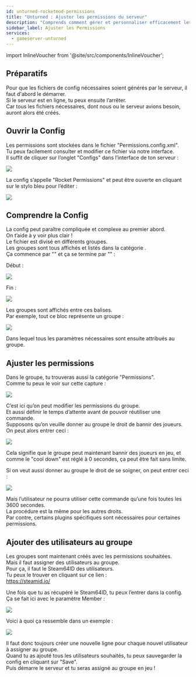 ```yaml
---
id: unturned-rocketmod-permissions
title: "Unturned : Ajuster les permissions du serveur"
description: "Comprends comment gérer et personnaliser efficacement les permissions du serveur pour un meilleur contrôle et une meilleure sécurité → Découvre tout maintenant"
sidebar_label: Ajuster les Permissions
services:
  - gameserver-unturned
---
```


import InlineVoucher from '@site/src/components/InlineVoucher';

<InlineVoucher />

## Préparatifs
Pour que les fichiers de config nécessaires soient générés par le serveur, il faut d'abord le démarrer.  
Si le serveur est en ligne, tu peux ensuite l’arrêter.  
Car tous les fichiers nécessaires, dont nous ou le serveur avions besoin, auront alors été créés.

## Ouvrir la Config
Les permissions sont stockées dans le fichier "Permissions.config.xml".  
Tu peux facilement consulter et modifier ce fichier via notre interface.  
Il suffit de cliquer sur l’onglet "Configs" dans l’interface de ton serveur :

![](https://screensaver01.zap-hosting.com/index.php/s/cGyn9Ry3jaekEdQ/preview)

La config s’appelle "Rocket Permissions" et peut être ouverte en cliquant sur le stylo bleu pour l’éditer :

![](https://screensaver01.zap-hosting.com/index.php/s/nLd2dHiPLn9eirH/preview)

## Comprendre la Config
La config peut paraître compliquée et complexe au premier abord.  
On t’aide à y voir plus clair !  
Le fichier est divisé en différents groupes.  
Les groupes sont tous affichés et listés dans la catégorie <groups> </groups>.  
Ça commence par "<groups>" et ça se termine par "</groups>" :

Début :

![](https://screensaver01.zap-hosting.com/index.php/s/jzKgXwCa3zkxNds/preview)

Fin :

![](https://screensaver01.zap-hosting.com/index.php/s/apkYpiJjosJ4FCJ/preview)

Les groupes sont affichés entre ces balises.  
Par exemple, tout ce bloc représente un groupe :

![](https://screensaver01.zap-hosting.com/index.php/s/ZKMeMb3twTBWrrx/preview)

Dans lequel tous les paramètres nécessaires sont ensuite attribués au groupe.

## Ajuster les permissions
Dans le groupe, tu trouveras aussi la catégorie "Permissions".  
Comme tu peux le voir sur cette capture :

![](https://screensaver01.zap-hosting.com/index.php/s/9cT46tzXYWp6Hrk/preview)

C’est ici qu’on peut modifier les permissions du groupe.  
Et aussi définir le temps d’attente avant de pouvoir réutiliser une commande.  
Supposons qu’on veuille donner au groupe le droit de bannir des joueurs.  
On peut alors entrer ceci :

![](https://screensaver01.zap-hosting.com/index.php/s/LDgWZxJ2YyCc6ac/preview)

Cela signifie que le groupe peut maintenant bannir des joueurs en jeu, et comme le "cool down" est réglé à 0 secondes, ça peut être fait sans limite.

Si on veut aussi donner au groupe le droit de se soigner, on peut entrer ceci :

![](https://screensaver01.zap-hosting.com/index.php/s/yjSDbMM9sn7236m/preview)

Mais l’utilisateur ne pourra utiliser cette commande qu’une fois toutes les 3600 secondes.  
La procédure est la même pour les autres droits.  
Par contre, certains plugins spécifiques sont nécessaires pour certaines permissions.

## Ajouter des utilisateurs au groupe
Les groupes sont maintenant créés avec les permissions souhaitées.  
Mais il faut assigner des utilisateurs au groupe.  
Pour ça, il faut le Steam64ID des utilisateurs.  
Tu peux le trouver en cliquant sur ce lien :  
https://steamid.io/

Une fois que tu as récupéré le Steam64ID, tu peux l’entrer dans la config.  
Ça se fait ici avec le paramètre Member :

![](https://screensaver01.zap-hosting.com/index.php/s/WX2CxgZoQBCa4Lr/preview)

Voici à quoi ça ressemble dans un exemple :

![](https://screensaver01.zap-hosting.com/index.php/s/RqkCrB5gM4jHT2t/preview)

Il faut donc toujours créer une nouvelle ligne pour chaque nouvel utilisateur à assigner au groupe.  
Quand tu as ajouté tous les utilisateurs souhaités, tu peux sauvegarder la config en cliquant sur "Save".  
Puis démarre le serveur et tu seras assigné au groupe en jeu !

<InlineVoucher />